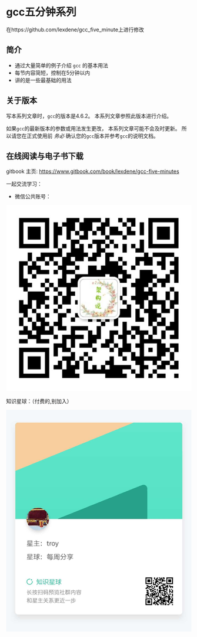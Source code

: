 # gcc五分钟系列

在https://github.com/lexdene/gcc_five_minute上进行修改

## 简介

* 通过大量简单的例子介绍 `gcc` 的基本用法
* 每节内容简短，控制在5分钟以内
* 讲的是一些最基础的用法

## 关于版本
写本系列文章时，`gcc`的版本是4.6.2。
本系列文章参照此版本进行介绍。

如果`gcc`的最新版本的参数或用法发生更改，
本系列文章可能不会及时更新。
所以请您在正式使用前 *务必* 确认您的`gcc`版本并参考`gcc`的说明文档。

## 在线阅读与电子书下载

gitbook 主页: https://www.gitbook.com/book/lexdene/gcc-five-minutes



一起交流学习：

- 微信公共账号：

![qrcode__860](/images/qrcode__860.jpg)



知识星球：（付费的,别加入）

![知识星球](/images/知识星球.jpg)